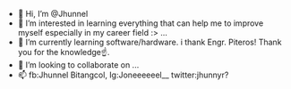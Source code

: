 - 👋 Hi, I’m @Jhunnel
- 👀 I’m interested in learning everything that can help me to improve myself especially in my career field :> ...
- 🌱 I’m currently learning software/hardware. i thank Engr. Piteros! Thank you for the knowledge☝️.
- 💞️ I’m looking to collaborate on ...
- 📫 fb:Jhunnel Bitangcol, Ig:Joneeeeeel__ twitter:jhunnyr?
<!---ahahsah
--->
